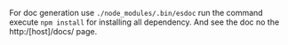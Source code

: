 For doc generation use <code>./node_modules/.bin/esdoc</code>
run the command execute <code>npm install</code> for installing all dependency.
And see the doc no the http:/[host]/docs/ page.